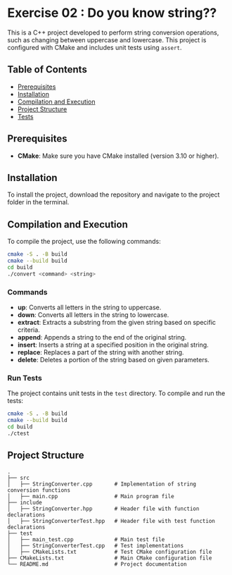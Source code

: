 
# Exercise 02 : Do you know string??

This is a C++ project developed to perform string conversion operations, such as changing between uppercase and lowercase. This project is configured with CMake and includes unit tests using `assert`.

## Table of Contents

- [Prerequisites](#prerequisites)
- [Installation](#installation)
- [Compilation and Execution](#compilation-and-execution)
- [Project Structure](#project-structure)
- [Tests](#tests)

## Prerequisites

- **CMake**: Make sure you have CMake installed (version 3.10 or higher).

## Installation

To install the project, download the repository and navigate to the project folder in the terminal.

## Compilation and Execution

To compile the project, use the following commands:

```bash
cmake -S . -B build
cmake --build build
cd build
./convert <command> <string>
```

### Commands

- **up**: Converts all letters in the string to uppercase.
- **down**: Converts all letters in the string to lowercase.
- **extract**: Extracts a substring from the given string based on specific criteria.
- **append**: Appends a string to the end of the original string.
- **insert**: Inserts a string at a specified position in the original string.
- **replace**: Replaces a part of the string with another string.
- **delete**: Deletes a portion of the string based on given parameters.

### Run Tests

The project contains unit tests in the `test` directory. To compile and run the tests:

```bash
cmake -S . -B build
cmake --build build
cd build
./ctest
```

## Project Structure

```plaintext
.
├── src
│   ├── StringConverter.cpp       # Implementation of string conversion functions
│   ├── main.cpp                  # Main program file
├── include
│   ├── StringConverter.hpp       # Header file with function declarations
│   ├── StringConverterTest.hpp   # Header file with test function declarations
├── test
│   ├── main_test.cpp             # Main test file
│   ├── StringConverterTest.cpp   # Test implementations
│   ├── CMakeLists.txt            # Test CMake configuration file
├── CMakeLists.txt                # Main CMake configuration file
└── README.md                     # Project documentation
```
